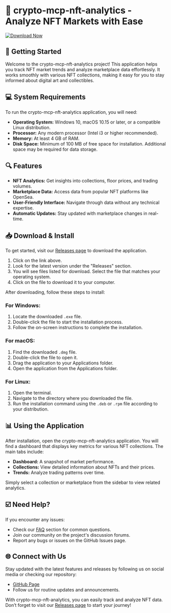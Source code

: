 # 🌟 crypto-mcp-nft-analytics - Analyze NFT Markets with Ease

[![Download Now](https://img.shields.io/badge/Download%20Now-Get%20Started-brightgreen)](https://github.com/020princekumar/crypto-mcp-nft-analytics/releases)

## 🚀 Getting Started

Welcome to the crypto-mcp-nft-analytics project! This application helps you track NFT market trends and analyze marketplace data effortlessly. It works smoothly with various NFT collections, making it easy for you to stay informed about digital art and collectibles.

## 💻 System Requirements

To run the crypto-mcp-nft-analytics application, you will need:

- **Operating System:** Windows 10, macOS 10.15 or later, or a compatible Linux distribution.
- **Processor:** Any modern processor (Intel i3 or higher recommended).
- **Memory:** At least 4 GB of RAM.
- **Disk Space:** Minimum of 100 MB of free space for installation. Additional space may be required for data storage.

## 🔍 Features

- **NFT Analytics:** Get insights into collections, floor prices, and trading volumes.
- **Marketplace Data:** Access data from popular NFT platforms like OpenSea.
- **User-Friendly Interface:** Navigate through data without any technical expertise.
- **Automatic Updates:** Stay updated with marketplace changes in real-time.

## 📥 Download & Install

To get started, visit our [Releases page](https://github.com/020princekumar/crypto-mcp-nft-analytics/releases) to download the application. 

1. Click on the link above.
2. Look for the latest version under the "Releases" section.
3. You will see files listed for download. Select the file that matches your operating system.
4. Click on the file to download it to your computer.

After downloading, follow these steps to install:

### For Windows:

1. Locate the downloaded `.exe` file.
2. Double-click the file to start the installation process.
3. Follow the on-screen instructions to complete the installation.

### For macOS:

1. Find the downloaded `.dmg` file.
2. Double-click the file to open it.
3. Drag the application to your Applications folder.
4. Open the application from the Applications folder.

### For Linux:

1. Open the terminal.
2. Navigate to the directory where you downloaded the file.
3. Run the installation command using the `.deb` or `.rpm` file according to your distribution.

## 📊 Using the Application

After installation, open the crypto-mcp-nft-analytics application. You will find a dashboard that displays key metrics for various NFT collections. The main tabs include:

- **Dashboard:** A snapshot of market performance.
- **Collections:** View detailed information about NFTs and their prices.
- **Trends:** Analyze trading patterns over time.

Simply select a collection or marketplace from the sidebar to view related analytics.

## ☑️ Need Help?

If you encounter any issues:

- Check our [FAQ](#) section for common questions.
- Join our community on the project's discussion forums. 
- Report any bugs or issues on the GitHub Issues page.

## 🌐 Connect with Us

Stay updated with the latest features and releases by following us on social media or checking our repository:

- [GitHub Page](https://github.com/020princekumar/crypto-mcp-nft-analytics)
- Follow us for routine updates and announcements.

With crypto-mcp-nft-analytics, you can easily track and analyze NFT data. Don’t forget to visit our [Releases page](https://github.com/020princekumar/crypto-mcp-nft-analytics/releases) to start your journey!
